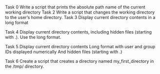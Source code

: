 Task 0 Write a script that prints the absolute path name of the current working directory
Task 2 Write a script that changes the working directory to the user’s home directory.
Task 3 Display current directory contents in a long format

Task 4 Display current directory contents, including hidden files (starting with .). Use the long format.

Task 5 Display current directory contents Long format with user and group IDs displayed numerically
And hidden files (starting with .)

Task 6 Create a script that creates a directory named my_first_directory in the /tmp/ directory.


